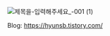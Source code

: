 ![제목을-입력해주세요_-001 (1)](https://user-images.githubusercontent.com/96504592/204002432-45d33d7c-4e07-4a5c-9335-8408831d9a0a.png)


Blog: https://hyunsb.tistory.com/

